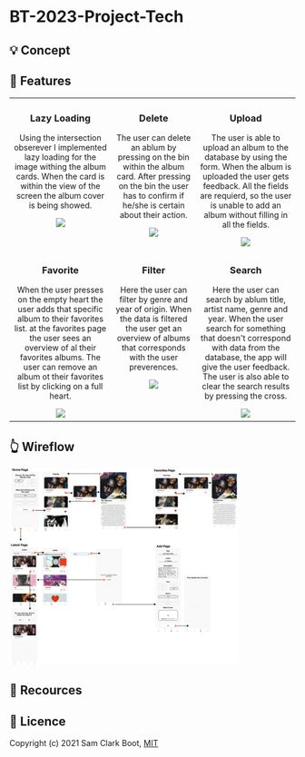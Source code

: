 # BT-2023-Project-Tech

## :bulb: Concept 

## :wrench: Features 

<table>
  <tr>
    <td align="center" valign="top"><h3>Lazy Loading</h3><p>Using the intersection obserever I implemented lazy loading for the image withing the album cards. When the card is within the view of the screen the album cover is being showed.</p><img width='247px' src='https://github.com/samclarkb/BT-2023-Project-Tech/blob/main/matchingApp/public/gif/lazyLoad.gif'></td>
    <td align="center" valign="top"><h3>Delete</h3><p>The user can delete an ablum by pressing on the bin within the album card. After pressing on the bin the user has to confirm if he/she is certain about their action.</p><img width='247px' src='https://github.com/samclarkb/BT-2023-Project-Tech/blob/main/matchingApp/public/gif/delete.gif'></td>
    <td align="center" valign="top"><h3>Upload</h3><p>The user is able to upload an album to the database by using the form. When the album is uploaded the user gets feedback. All the fields are requierd, so the user is unable to add an album without filling in all the fields.</p><img width='247px' src='https://github.com/samclarkb/BT-2023-Project-Tech/blob/main/matchingApp/public/gif/upload.gif'></td>
  </tr>
    <tr>
    <td align="center" valign="top"><h3>Favorite</h3><p>When the user presses on the empty heart the user adds that specific album to their favorites list. at the favorites page the user sees an overview of al their favorites albums. The user can remove an album ot their favorites list by clicking on a full heart.</p><img width='247px' src='https://github.com/samclarkb/BT-2023-Project-Tech/blob/main/matchingApp/public/gif/favorite.gif'></td>
    <td align="center" valign="top"><h3>Filter</h3><p>Here the user can filter by genre and year of origin. When the data is filtered the user get an overview of albums that corresponds with the user preverences. </p><img width='247px' src='https://github.com/samclarkb/BT-2023-Project-Tech/blob/main/matchingApp/public/gif/filter.gif'></td>
    <td align="center" valign="top"><h3>Search</h3><p>Here the user can search by ablum title, artist name, genre and year. When the user search for something that doesn't correspond with data from the database, the app will give the user feedback. The user is also able to clear the search results by pressing the cross. </p>  <img width='247px' src='https://github.com/samclarkb/BT-2023-Project-Tech/blob/main/matchingApp/public/gif/search.gif'></td>
  </tr>
</table>

## :point_up_2: Wireflow 

<img width='80%' src='https://github.com/samclarkb/BT-2023-Project-Tech/blob/main/matchingApp/public/images/wireframeMatchingApp.png'>

## :mag_right: Recources 

## :bookmark: Licence 
Copyright (c) 2021 Sam Clark Boot, [MIT](https://github.com/samclarkb/BT-2023-Project-Tech/blob/main/matchingApp/blob/main/LICENSE)


